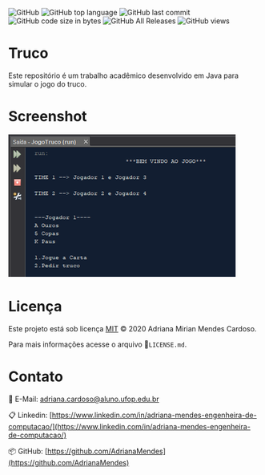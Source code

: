 ![GitHub](https://img.shields.io/github/license/AdrianaMendes/truco.svg?color=Blue&label=License&style=flat-square) ![GitHub top language](https://img.shields.io/github/languages/top/AdrianaMendes/truco.svg?color=Blue&style=flat-square) ![GitHub last commit](https://img.shields.io/github/last-commit/AdrianaMendes/truco.svg?color=Blue&label=Last%20Commit&style=flat-square) ![GitHub code size in bytes](https://img.shields.io/github/languages/code-size/AdrianaMendes/truco.svg?color=Blue&label=Code%20Size&style=flat-square) ![GitHub All Releases](https://img.shields.io/github/downloads/AdrianaMendes/truco/total.svg?color=Blue&label=Downloads&style=flat-square) ![GitHub views](https://img.shields.io/github/search/AdrianaMendes/truco/truco.svg?color=Blue&label=Views&style=flat-square)

# Truco

Este repositório é um trabalho acadêmico desenvolvido em Java para simular o jogo do truco.

# Screenshot

![Início](img/inicio.png)

# Licença

Este projeto está sob licença [MIT](https://choosealicense.com/licenses/mit/) © 2020 Adriana Mirian Mendes Cardoso. 

Para mais informações acesse o arquivo :scroll:`LICENSE.md`.

# Contato

:email: E-Mail: ​[adriana.cardoso@aluno.ufop.edu.br](adriana.cardoso@aluno.ufop.edu.br) 

:clipboard: Linkedin: ​[https://www.linkedin.com/in/adriana-mendes-engenheira-de-computacao/](https://www.linkedin.com/in/adriana-mendes-engenheira-de-computacao/)

:package: GitHub:  [https://github.com/AdrianaMendes](https://github.com/AdrianaMendes)
